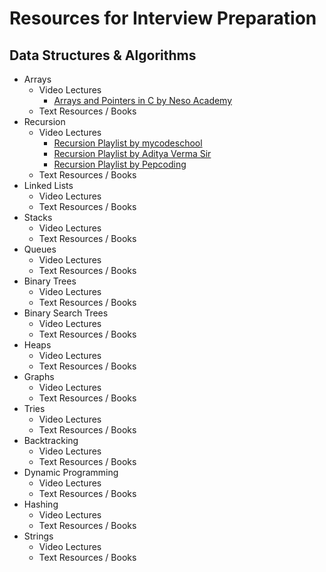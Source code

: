 # Resources for Interview Preparation

## Data Structures & Algorithms

- Arrays
  - Video Lectures
    - [Arrays and Pointers in C by Neso Academy](https://www.youtube.com/playlist?list=PLBlnK6fEyqRjoG6aJ4FvFU1tlXbjLBiOP)
  - Text Resources / Books
- Recursion
  - Video Lectures
    - [Recursion Playlist by mycodeschool](https://www.youtube.com/playlist?list=PL2_aWCzGMAwLz3g66WrxFGSXvSsvyfzCO)
    - [Recursion Playlist by Aditya Verma Sir](https://www.youtube.com/playlist?list=PL_z_8CaSLPWeT1ffjiImo0sYTcnLzo-wY)
    - [Recursion Playlist by Pepcoding](https://www.youtube.com/playlist?list=PL-Jc9J83PIiFxaBahjslhBD1LiJAV7nKs)
  - Text Resources / Books
- Linked Lists
  - Video Lectures
  - Text Resources / Books
- Stacks
  - Video Lectures
  - Text Resources / Books
- Queues
  - Video Lectures
  - Text Resources / Books
- Binary Trees
  - Video Lectures
  - Text Resources / Books
- Binary Search Trees
  - Video Lectures
  - Text Resources / Books
- Heaps
  - Video Lectures
  - Text Resources / Books
- Graphs
  - Video Lectures
  - Text Resources / Books
- Tries
  - Video Lectures
  - Text Resources / Books
- Backtracking
  - Video Lectures
  - Text Resources / Books
- Dynamic Programming
  - Video Lectures
  - Text Resources / Books
- Hashing
  - Video Lectures
  - Text Resources / Books
- Strings
  - Video Lectures
  - Text Resources / Books



